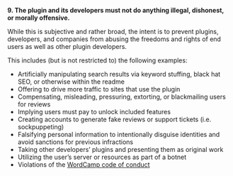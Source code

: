 **9. The plugin and its developers must not do anything illegal, dishonest, or morally offensive.**

While this is subjective and rather broad, the intent is to prevent plugins, developers, and companies from abusing the freedoms and rights of end users as well as other plugin developers.

This includes (but is not restricted to) the following examples:

* Artificially manipulating search results via keyword stuffing, black hat SEO, or otherwise within the readme
* Offering to drive more traffic to sites that use the plugin
* Compensating, misleading, pressuring, extorting, or blackmailing users for reviews
* Implying users must pay to unlock included features
* Creating accounts to generate fake reviews or support tickets (i.e. sockpuppeting)
* Falsifying personal information to intentionally disguise identities and avoid sanctions for previous infractions
* Taking other developers’ plugins and presenting them as original work
* Utilizing the user’s server or resources as part of a botnet
* Violations of the [WordCamp code of conduct](https://make.wordpress.org/community/handbook/wordcamp-organizer/planning-details/code-of-conduct/) 
